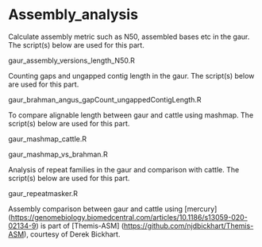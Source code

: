 # Assembly_analysis
Calculate assembly metric such as N50, assembled bases etc in the gaur. The script(s) below are used for this part.

gaur_assembly_versions_length_N50.R

Counting gaps and ungapped contig length in the gaur. The script(s) below are used for this part.

gaur_brahman_angus_gapCount_ungappedContigLength.R

To compare alignable length between gaur and cattle using mashmap. The script(s) below are used for this part.

gaur_mashmap_cattle.R

gaur_mashmap_vs_brahman.R

Analysis of repeat families in the gaur and comparison with cattle. The script(s) below are used for this part.

gaur_repeatmasker.R

Assembly comparison between gaur and cattle using [mercury] (https://genomebiology.biomedcentral.com/articles/10.1186/s13059-020-02134-9) is part of [Themis-ASM] (https://github.com/njdbickhart/Themis-ASM), courtesy of Derek Bickhart.
